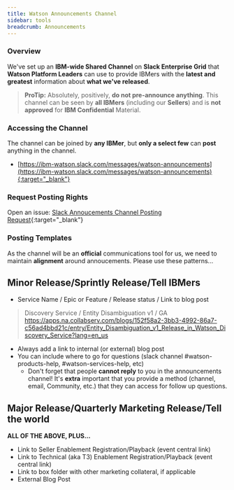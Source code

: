```yaml
---
title: Watson Announcements Channel
sidebar: tools
breadcrumb: Announcements
---
```


### Overview

We've set up an **IBM-wide Shared Channel** on **Slack Enterprise Grid** that **Watson Platform Leaders** can use to provide IBMers with the **latest and greatest** information about **what we've released**.

> **ProTip:** Absolutely, positively, **do not pre-announce anything**. This channel can be seen by **all IBMers** (including our **Sellers**) and is **not approved** for **IBM Confidential** Material.

### Accessing the Channel

The channel can be joined by **any IBMer**, but **only a select few** can **post** anything in the channel.
- [https://ibm-watson.slack.com/messages/watson-announcements](https://ibm-watson.slack.com/messages/watson-announcements){:target="_blank"}

<a name=request-post-rights></a>

### Request Posting Rights
Open an issue: [Slack Annoucements Channel Posting Request](https://github.ibm.com/Watson-Health/slack-annoucements-channel-requests/issues/new?title=Posting%20Rights%20Request){:target="_blank"}

<a name=posting-templates></a>

### Posting Templates

As the channel will be an **official** communications tool for us, we need to maintain **alignment** around annoucements. Please use these patterns...

## Minor Release/Sprintly Release/Tell IBMers

* Service Name / Epic or Feature / Release status / Link to blog post
> Discovery Service / Entity Disambiguation v1 / GA
> https://apps.na.collabserv.com/blogs/152f58a2-3bb3-4992-86a7-c56ad4bbd21c/entry/Entity_Disambiguation_v1_Release_in_Watson_Discovery_Service?lang=en_us
* Always add a link to internal (or external) blog post
* You can include where to go for questions (slack channel #watson-products-help, #watson-services-help, etc)
    * Don't forget that people **cannot reply** to you in the announcements channel!  It's **extra** important that you provide a method (channel, email, Community, etc.) that they can access for follow up questions.

## Major Release/Quarterly Marketing Release/Tell the world

**ALL OF THE ABOVE, PLUS...**
* Link to Seller Enablement Registration/Playback (event central link)
* Link to Technical (aka T3) Enablement Registration/Playback (event central link)
* Link to box folder with other marketing collateral, if applicable
* External Blog Post
